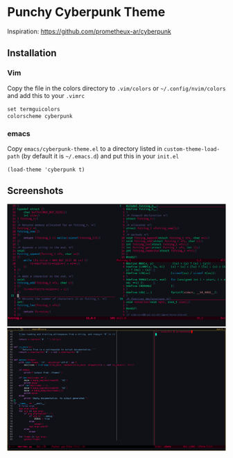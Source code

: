 # Punchy Cyberpunk Theme

Inspiration: https://github.com/prometheux-ar/cyberpunk

## Installation

### Vim

Copy the file in the colors directory to `.vim/colors` or
`~/.config/nvim/colors` and add this to your `.vimrc`

```vimscript
set termguicolors
colorscheme cyberpunk
```

### emacs

Copy `emacs/cyberpunk-theme.el` to a directory listed in `custom-theme-load-path`
(by default it is `~/.emacs.d`) and put this in your `init.el`

```
(load-theme 'cyberpunk t)
```

## Screenshots

![vim](./screenshots/cyberpunk.png)
![emacs](./screenshots/cyberpunk-emacs.png)
